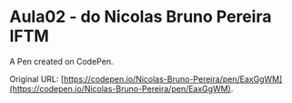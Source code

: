 # Aula02 - do Nicolas Bruno Pereira IFTM

A Pen created on CodePen.

Original URL: [https://codepen.io/Nicolas-Bruno-Pereira/pen/EaxGgWM](https://codepen.io/Nicolas-Bruno-Pereira/pen/EaxGgWM).


